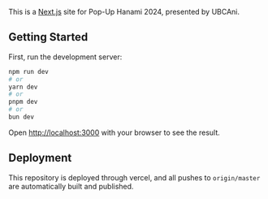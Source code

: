 This is a [Next.js](https://nextjs.org/) site for Pop-Up Hanami 2024, presented by UBCAni.

## Getting Started

First, run the development server:

```bash
npm run dev
# or
yarn dev
# or
pnpm dev
# or
bun dev
```

Open [http://localhost:3000](http://localhost:3000) with your browser to see the result.


## Deployment

This repository is deployed through vercel, and all pushes to `origin/master` are automatically built and published.

